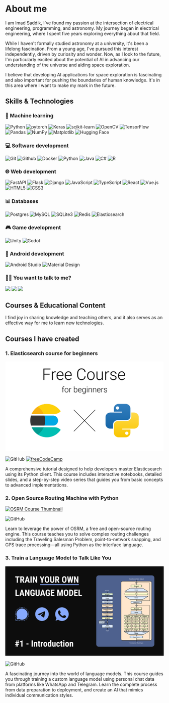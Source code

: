 # About me

I am Imad Saddik, I've found my passion at the intersection of electrical engineering, programming, and astronomy. My journey began in electrical engineering, where I spent five years exploring everything about that field.

While I haven't formally studied astronomy at a university, it's been a lifelong fascination. From a young age, I've pursued this interest independently, driven by curiosity and wonder. Now, as I look to the future, I'm particularly excited about the potential of AI in advancing our understanding of the universe and aiding space exploration.

I believe that developing AI applications for space exploration is fascinating and also important for pushing the boundaries of human knowledge. It's in this area where I want to make my mark in the future.

## Skills & Technologies

### 🤖 Machine learning

![Python](https://img.shields.io/badge/Python-14354C?&logo=python&logoColor=white)
![pytorch](https://img.shields.io/badge/PyTorch-EE4C2C?&logo=PyTorch&logoColor=white)
![Keras](https://img.shields.io/badge/Keras-%23D00000.svg?logo=Keras&logoColor=white)
![scikit-learn](https://img.shields.io/badge/scikit--learn-%23F7931E.svg?&logo=scikit-learn&logoColor=white)
![OpenCV](https://img.shields.io/badge/opencv-%23white.svg?&logo=opencv&logoColor=white)
![TensorFlow](https://img.shields.io/badge/TensorFlow-%23FF6F00.svg?&logo=TensorFlow&logoColor=white)
![Pandas](https://img.shields.io/badge/pandas-%23150458.svg?&logo=pandas&logoColor=white)
![NumPy](https://img.shields.io/badge/numpy-%23013243.svg?&logo=numpy&logoColor=white)
![Matplotlib](https://img.shields.io/badge/Matplotlib-%23ffffff.svg?&logo=Matplotlib&logoColor=black)
![Hugging Face](https://img.shields.io/badge/%20Hugging%20Face-FFD21E?&logo=hugging-face&logoColor=white)

### 💻 Software development

![Git](https://img.shields.io/badge/GIT-E44C30?&logo=git&logoColor=white)
![Github](https://img.shields.io/badge/Github-171515?&logo=github&logoColor=white)
![Docker](https://img.shields.io/badge/Docker-%230db7ed.svg?&logo=docker&logoColor=white)
![Python](https://img.shields.io/badge/Python-14354C?&logo=python&logoColor=white)
![Java](https://img.shields.io/badge/Java-ED8B00?&logo=java&logoColor=white)
![C#](https://img.shields.io/badge/C%23-058e0c?&logo=c-sharp&logoColor=white)
![R](https://img.shields.io/badge/R-276DC3?&logo=r&logoColor=white)

### 🌐 Web development

![FastAPI](https://img.shields.io/badge/FastAPI-005571?logo=fastapi)
![Flask](https://img.shields.io/badge/Flask-000000?logo=flask&logoColor=white)
![Django](https://img.shields.io/badge/Django-092E20?logo=django&logoColor=white)
![JavaScript](https://img.shields.io/badge/JavaScript-323330?&logo=javascript&logoColor=F7DF1E)
![TypeScript](https://img.shields.io/badge/TypeScript-007ACC?logo=typescript&logoColor=white)
![React](https://img.shields.io/badge/React-20232A?logo=react&logoColor=61DAFB)
![Vue.js](https://img.shields.io/badge/Vue.js-4FC08D?logo=vue.js&logoColor=white)
![HTML5](https://img.shields.io/badge/html5-%23E34F26.svg?logo=html5&logoColor=white)
![CSS3](https://img.shields.io/badge/CSS3-%231572B6.svg?logo=css3&logoColor=white)

### 📊 Databases

![Postgres](https://img.shields.io/badge/Postgres-%23316192.svg?&logo=postgresql&logoColor=white)
![MySQL](https://img.shields.io/badge/MySQL-4479A1?&logo=mysql&logoColor=white)
![SQLite3](https://img.shields.io/badge/SQLite-07405E?&logo=sqlite&logoColor=white)
![Redis](https://img.shields.io/badge/Redis-DC382D?&logo=redis&logoColor=white)
![Elasticsearch](https://img.shields.io/badge/Elasticsearch-005571?logo=elasticsearch&logoColor=white)

### 🎮 Game development

![Unity](https://img.shields.io/badge/Unity-000000?logo=unity&logoColor=white)
![Godot](https://img.shields.io/badge/Godot-478CBF?logo=godot-engine&logoColor=white)

### 📱 Android development

![Android Studio](https://img.shields.io/badge/Android%20Studio-3DDC84?logo=android-studio&logoColor=white)
![Material Design](https://img.shields.io/badge/Material%20Design-757575?logo=material-design&logoColor=white)

### 🤝🏻 You want to talk to me?

<a href="mailto:simad3647@gmail.com"><img src="https://img.shields.io/badge/simad3647@gmail.com-b23e2f?logo=gmail&logoColor=white"></a>
<a href="https://www.linkedin.com/in/imadsaddik/"><img src="https://img.shields.io/badge/Imad%20Saddik-0077B5?logo=linkedin&logoColor=white"></a>
<a href="https://discord.com/users/imad_saddik"><img src="https://img.shields.io/badge/imad__saddik-5865F2?logo=discord&logoColor=white"></a><br>

## Courses & Educational Content

I find joy in sharing knowledge and teaching others, and it also serves as an effective way for me to learn new technologies.

## Courses I have created

### 1. Elasticsearch course for beginners

[![Elasticsearch Course Thumbnail](./images/elasticsearch_course_cover.svg)](https://www.youtube.com/playlist?list=https://www.youtube.com/watch?v=QO94klfGRAg&list=PLMSb3cZXtIfpiHVLwXhaWk3KDXuklHdj5)

<img alt="GitHub" src="https://img.shields.io/badge/View_repository-171515?logo=github&amp;logoColor=white">
<a href="https://www.youtube.com/watch?v=a4HBKEda_F8&t=7s"><img alt="freeCodeCamp" src="https://img.shields.io/badge/Featured_on_freeCodeCamp-0A0A23?logo=freecodecamp&amp;logoColor=white"></a>

A comprehensive tutorial designed to help developers master Elasticsearch using its Python client. This course includes interactive notebooks, detailed slides, and a step-by-step video series that guides you from basic concepts to advanced implementations.

### 2. Open Source Routing Machine with Python

[![OSRM Course Thumbnail](./images/osrm_course_cover.svg)](https://www.youtube.com/playlist?list=https://www.youtube.com/watch?v=Ke_NISW-bDM&list=PLMSb3cZXtIfoT7duU9eAdpmcnDq2rINUJ)

<img alt="GitHub" src="https://img.shields.io/badge/View_repository-171515?logo=github&amp;logoColor=white">

Learn to leverage the power of OSRM, a free and open-source routing engine. This course teaches you to solve complex routing challenges including the Traveling Salesman Problem, point-to-network snapping, and GPS trace processing—all using Python as the interface language.

### 3. Train a Language Model to Talk Like You

[![Language Model Course Thumbnail](./images/train_language_model_course_cover.svg)](https://www.youtube.com/playlist?list=https://www.youtube.com/watch?v=znaV2eWEqOU&list=PLMSb3cZXtIfptKdr56uEdiM5pR6HDMoUX)

<img alt="GitHub" src="https://img.shields.io/badge/View_repository-171515?logo=github&amp;logoColor=white">

A fascinating journey into the world of language models. This course guides you through training a custom language model using personal chat data from platforms like WhatsApp and Telegram. Learn the complete process from data preparation to deployment, and create an AI that mimics individual communication styles.
